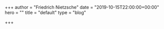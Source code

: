 +++
author = "Friedrich Nietzsche"
date = "2019-10-15T22:00:00+00:00"
hero = ""
title = "default"
type = "blog"

+++
